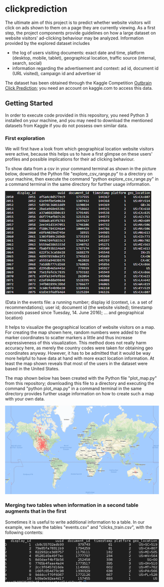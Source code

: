 # clickprediction

The ultimate aim of this project is to predict whether website visitors will click on ads shown to them on a page they are currently viewing.
As a first step, the project components provide guidelines on how a large dataset on website visitors' ad-clicking behaviour may be analyzed.
Information provided by the explored dataset includes 
* the log of users visiting documents: exact date and time, platform (desktop, mobile, tablet), geographical location, traffic source (internal, search, social)
* information regarding the advertisement and context: ad id, document id (URL visited), campaign id and advertiser id

The dataset has been obtained through the Kaggle Competition <a href="https://www.kaggle.com/c/Outbrain-click-prediction">Outbrain Click Prediction</a>; you need an account on kaggle.com to access this data.

## Getting Started

In order to execute code provided in this repository, you need Python 3 installed on your machine, and you may need to download the mentioned datasets from Kaggle if you do not possess own similar data.

### First exploration

We will first have a look from which geographical location website visitors were active, because this helps us to have a first glimpse on these users' profiles and possible implications for their ad clicking behaviour.

To show data from a csv in your command terminal as shown in the picture below, download the Python file "explore_csv_range.py" to a directory on your machine, then execute the command "python explore_csv_range.py" in a command terminal in the same directory for further usage information.

![alt text](screenshots/s001_events_csv.png "Data in the events file: display id (context, i.e. a set of recommendations), user id, document id (the website visited), timestamp (seconds passed since Tuesday, 14. June 2016), ... and geographical location" )

(Data in the events file: a running number; display id (context, i.e. a set of recommendations); user id; document id (the website visited); timestamp (seconds passed since Tuesday, 14. June 2016); ... and geographical location)

It helps to visualize the geographical location of website visitors on a map. For creating the map shown here, random numbers were added to the marker coordinates to scatter markers a little and thus increase expressiveness of this visualization. This method does not really harm accuracy here, as merely the country codes were taken for obtaining geo coordinates anyway. However, it has to be admitted that it would be way more helpful to have data at hand with more exact location information. At least the map shown reveals that most of the users in the dataset were based in the United States.

The map shown below has been created with the Python file "plot_map.py" from this repository; downloading this file to a directory and executing the command "python plot_map.py" in a command terminal in the same directory provides further usage information on how to create such a map with your own data.

![alt text](screenshots/s002_world_clicks.png "")

### Merging two tables when information in a second table augments that in the first

Sometimes it is useful to write additional information to a table. In our example, we have the tables "events.csv" and "clicks_train.csv", with the following contents:

![alt text](screenshots/s003_events_csv_rows_0_to_10.png "")




